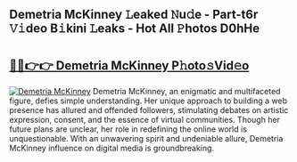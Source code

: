 ## Demetria McKinney 𝙻eaked 𝙽u𝚍e - Part-t6r 𝚅𝚒deo B𝚒kini 𝙻eaks - Hot All 𝙿hotos D0hHe

# <h2><a href="http://ld29kp.urlbe.top/?page=Demetria+McKinney">🔗🔗👉👉 Demetria McKinney P𝚑oto𝚜Vid𝚎o</a></h2>

[![Demetria McKinney](https://i.imgur.com/eBuTRDB.gif)](http://ld29kp.urlbe.top/?page=Demetria+McKinney)
Demetria McKinney, an enigmatic and multifaceted figure, defies simple understanding. Her unique approach to building a web presence has allured and offended followers, stimulating debates on artistic expression, consent, and the essence of virtual communities. Though her future plans are unclear, her role in redefining the online world is unquestionable. With an unwavering spirit and undeniable allure, Demetria McKinney influence on digital media is groundbreaking.
